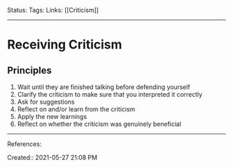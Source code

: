 Status:
Tags:
Links: [[Criticism]]
___
# Receiving Criticism
## Principles
1. Wait until they are finished talking before defending yourself
2. Clarify the criticism to make sure that you interpreted it correctly
3. Ask for suggestions
4. Reflect on and/or learn from the criticism
5. Apply the new learnings
6. Reflect on whether the criticism was genuinely beneficial
___
References:

Created:: 2021-05-27 21:08 PM